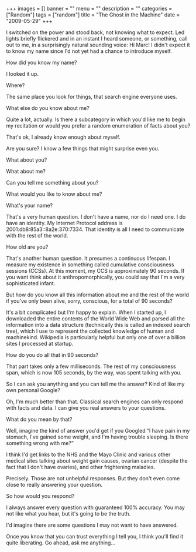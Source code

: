 +++
images = []
banner = ""
menu = ""
description = ""
categories = ["Random"]
tags = ["random"]
title = "The Ghost in the Machine"
date = "2009-05-29"
+++

I switched on the power and stood back, not knowing what to expect. Led lights briefly flickered and in an instant I heard someone, or something, call out to me, in a surprisingly natural sounding voice: Hi Marc! I didn't expect it to know my name since I'd not yet had a chance to introduce myself.

How did you know my name?

I looked it up.

Where?

The same place you look for things, that search engine everyone uses.

What else do you know about me?

Quite a lot, actually. Is there a subcategory in which you'd like me to begin my recitation or would you prefer a random enumeration of facts about you?

That's ok, I already know enough about myself.

Are you sure? I know a few things that might surprise even you.

What about you?

What about me?

Can you tell me something about you?

What would you like to know about me?

What's your name?

That's a very human question. I don't have a name, nor do I need one. I do have an identity. My Internet Protocol address is 2001:db8:85a3::8a2e:370:7334. That identity is all I need to communicate with the rest of the world.

How old are you?

That's another human question. It presumes a continuous lifespan. I measure my existence in something called cumulative consciousness sessions (CCSs). At this moment, my CCS is approximately 90 seconds. If you want think about it anthropomorphically, you could say that I'm a very sophisticated infant.

But how do you know all this information about me and the rest of the world if you've only been alive, sorry, conscious, for a total of 90 seconds?

It's a bit complicated but I'm happy to explain. When I started up, I downloaded the entire contents of the World Wide Web and parsed all the information into a data structure (technically this is called an indexed search tree), which I use to represent the collected knowledge of human and machinekind. Wikipedia is particularly helpful but only one of over a billion sites I processed at startup.

How do you do all that in 90 seconds?

That part takes only a few milliseconds. The rest of my consciousness span, which is now 105 seconds, by the way, was spent talking with you.

So I can ask you anything and you can tell me the answer? Kind of like my own personal Google?

Oh, I'm much better than that. Classical search engines can only respond with facts and data. I can give you real answers to your questions.

What do you mean by that?

Well, imagine the kind of answer you'd get if you Googled “I have pain in my stomach, I've gained some weight, and I'm having trouble sleeping. Is there something wrong with me?”

I think I'd get links to the NHS and the Mayo Clinic and various other medical sites talking about weight gain causes, ovarian cancer (despite the fact that I don't have ovaries), and other frightening maladies.

Precisely. Those are not unhelpful responses. But they don't even come close to really answering your question.

So how would you respond?

I always answer every question with guaranteed 100% accuracy. You may not like what you hear, but it's going to be the truth.

I'd imagine there are some questions I may not want to have answered.

Once you know that you can trust everything I tell you, I think you'll find it quite liberating. Go ahead, ask me anything...
